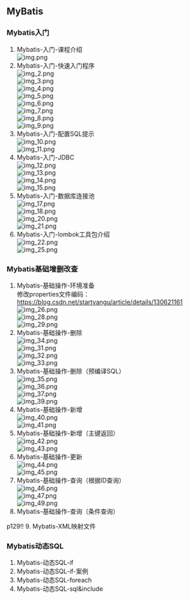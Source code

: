 ##  MyBatis    
### Mybatis入门  
1.  Mybatis-入门-课程介绍  
![img.png](img.png)  
2.  Mybatis-入门-快速入门程序  
![img_2.png](img_2.png)  
![img_3.png](img_3.png)  
![img_4.png](img_4.png)  
![img_5.png](img_5.png)  
![img_6.png](img_6.png)  
![img_7.png](img_7.png)  
![img_8.png](img_8.png)  
![img_9.png](img_9.png)  
3.  Mybatis-入门-配置SQL提示  
![img_10.png](img_10.png)  
![img_11.png](img_11.png)  
4.  Mybatis-入门-JDBC  
![img_12.png](img_12.png)  
![img_13.png](img_13.png)  
![img_14.png](img_14.png)  
![img_15.png](img_15.png)  
5.  Mybatis-入门-数据库连接池  
![img_17.png](img_17.png)  
![img_18.png](img_18.png)  
![img_20.png](img_20.png)  
![img_21.png](img_21.png)  
6.  Mybatis-入门-lombok工具包介绍  
![img_22.png](img_22.png)  
![img_25.png](img_25.png)  


### Mybatis基础增删改查    
1.  Mybatis-基础操作-环境准备    
修改properties文件编码：https://blog.csdn.net/startyangu/article/details/130621161  
![img_26.png](img_26.png)  
![img_28.png](img_28.png)  
![img_29.png](img_29.png)  
2.  Mybatis-基础操作-删除      
![img_34.png](img_34.png)  
![img_31.png](img_31.png)  
![img_32.png](img_32.png)  
![img_33.png](img_33.png)  
3.  Mybatis-基础操作-删除（预编译SQL）   
![img_35.png](img_35.png)  
![img_36.png](img_36.png)  
![img_37.png](img_37.png)  
![img_39.png](img_39.png)  
4.  Mybatis-基础操作-新增    
![img_40.png](img_40.png)  
![img_41.png](img_41.png)  
5.  Mybatis-基础操作-新增（主键返回）   
![img_42.png](img_42.png)  
![img_43.png](img_43.png)  
6.  Mybatis-基础操作-更新    
![img_44.png](img_44.png)  
![img_45.png](img_45.png)  
7.  Mybatis-基础操作-查询（根据ID查询）  
![img_46.png](img_46.png)  
![img_47.png](img_47.png)  
![img_49.png](img_49.png)  
8.  Mybatis-基础操作-查询（条件查询） 

p129!!
9.  Mybatis-XML映射文件  



### Mybatis动态SQL  
1.  Mybatis-动态SQL-if   
2.  Mybatis-动态SQL-if-案例    
3.  Mybatis-动态SQL-foreach    
4.  Mybatis-动态SQL-sql&include  









 